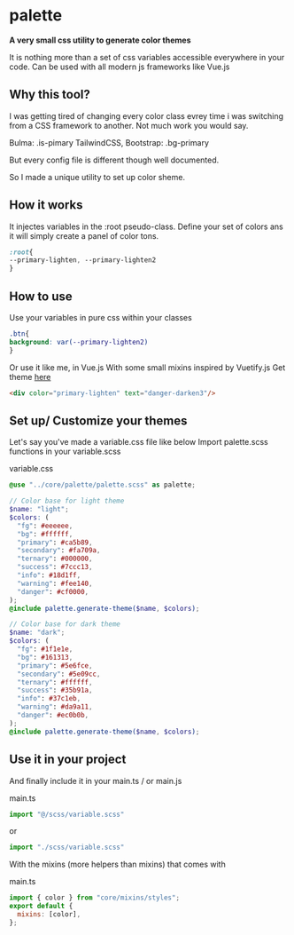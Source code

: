 # palette

**A very small css utility to generate color themes**

It is nothing more than a set of css variables accessible everywhere in your code.
Can be used with all modern js frameworks like Vue.js

## Why this tool?

I was getting tired of changing every color class evrey time i was switching from a CSS framework to another.
Not much work you would say.

Bulma: .is-pimary
TailwindCSS, Bootstrap: .bg-primary

But every config file is different though well documented.

So I made a unique utility to set up color sheme.

## How it works

It injectes variables in the :root pseudo-class.
Define your set of colors ans it will simply create a panel of color tons.

```scss
:root{
--primary-lighten, --primary-lighten2
}
```

## How to use

Use your variables in pure css within your classes

```scss
.btn{
background: var(--primary-lighten2)
}
```
Or use it like me, in Vue.js
With some small mixins inspired by Vuetify.js
Get theme [here](https://github.com/Areskul/mixins#Mixins)

```html
<div color="primary-lighten" text="danger-darken3"/>
```

## Set up/ Customize your themes

Let's say you've made a variable.css file like below
Import palette.scss functions in your variable.scss

variable.css
```scss
@use "../core/palette/palette.scss" as palette;

// Color base for light theme
$name: "light";
$colors: (
  "fg": #eeeeee,
  "bg": #ffffff,
  "primary": #ca5b89,
  "secondary": #fa709a,
  "ternary": #000000,
  "success": #7ccc13,
  "info": #18d1ff,
  "warning": #fee140,
  "danger": #cf0000,
);
@include palette.generate-theme($name, $colors);

// Color base for dark theme
$name: "dark";
$colors: (
  "fg": #1f1e1e,
  "bg": #161313,
  "primary": #5e6fce,
  "secondary": #5e09cc,
  "ternary": #ffffff,
  "success": #35b91a,
  "info": #37c1eb,
  "warning": #da9a11,
  "danger": #ec0b0b,
);
@include palette.generate-theme($name, $colors);
```

## Use it in your project


And finally include it in your main.ts / or main.js

main.ts
```javascript
import "@/scss/variable.scss"
```
or
```javascript
import "./scss/variable.scss"
```

With the mixins (more helpers than mixins) that comes with

main.ts
```javascript
import { color } from "core/mixins/styles";
export default {
  mixins: [color],
};
```
